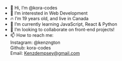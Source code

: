 - 👋 Hi, I’m @kora-codes
- 👀 I’m interested in Web Development
- 🔥 I’m 19 years old, and live in Canada
- 🌱 I’m currently learning JavaScript, React & Python
- 💞️ I’m looking to collaborate on front-end projects!
- 📫 How to reach me: <br>
Instagram: @kenzngton <br>
Github: kora-codes <br>
Email: Kenzdempsey@gmail.com

<!---
kora-codes/kora-codes is a ✨ special ✨ repository because its `README.md` (this file) appears on your GitHub profile.
You can click the Preview link to take a look at your changes.
--->
